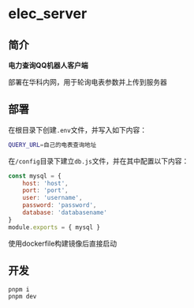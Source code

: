 # elec_server

## 简介

**电力查询QQ机器人客户端**

部署在华科内网，用于轮询电表参数并上传到服务器

## 部署

在根目录下创建`.env`文件，并写入如下内容：

```bash
QUERY_URL=自己的电表查询地址
```

在`/config`目录下建立`db.js`文件，并在其中配置以下内容：

```js
const mysql = {
    host: 'host',
    port: 'port',
    user: 'username',
    password: 'password',
    database: 'databasename'
}
module.exports = { mysql }
```

使用dockerfile构建镜像后直接启动

## 开发

```bash
pnpm i
pnpm dev
```